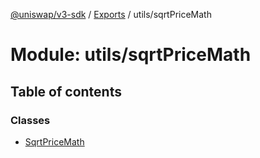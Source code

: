 [@uniswap/v3-sdk](../README.md) / [Exports](../modules.md) / utils/sqrtPriceMath

# Module: utils/sqrtPriceMath

## Table of contents

### Classes

- [SqrtPriceMath](../classes/utils_sqrtPriceMath.SqrtPriceMath.md)
